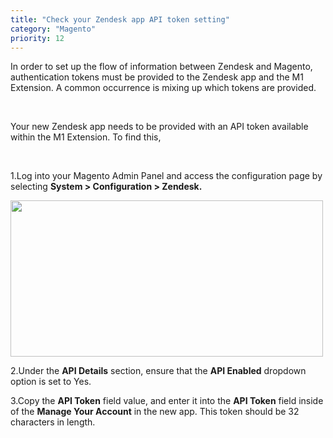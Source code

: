 ```yaml
---
title: "Check your Zendesk app API token setting"
category: "Magento"
priority: 12
---
```


In order to set up the flow of information between Zendesk and Magento, authentication tokens must be provided to the Zendesk app and the M1 Extension.  A common occurrence is mixing up which tokens are provided.

<br>

Your new Zendesk app needs to be provided with an API token available within the M1 Extension. To find this, 

<br>

>
  1.Log into your Magento Admin Panel and access the configuration page by selecting __System > Configuration > Zendesk.__

>
   <img src="../../images/FAQ_Zendesk_API_Token.png" data-canonical-src="../../images/FAQ_Zendesk_API_Token.png" width="500" height="250" />

>
  2.Under the __API Details__ section, ensure that the __API Enabled__ dropdown option is set to Yes.

>
  3.Copy the __API Token__ field value, and enter it into the __API Token__ field inside of the __Manage Your Account__ in the new app.  This token should be 32 characters in length.